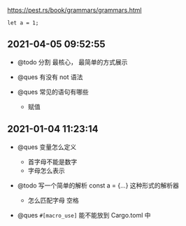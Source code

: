 https://pest.rs/book/grammars/grammars.html

`let a = 1;`

## 2021-04-05 09:52:55

- @todo 分割 最核心， 最简单的方式展示

- @ques 有没有 not 语法

- @ques 常见的语句有哪些
  - 赋值

## 2021-01-04 11:23:14

- @ques 变量怎么定义

  - 首字母不能是数字
  - 字母怎么表示

- @todo 写一个简单的解析 const a = {...} 这种形式的解析器
  - 怎么匹配字母 空格
- @ques `#[macro_use]` 能不能放到 Cargo.toml 中
